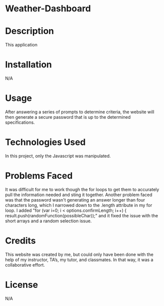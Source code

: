 # Weather-Dashboard
# **Description**
This application 
# **Installation**
N/A
# **Usage**
After answering a series of prompts to determine criteria, the website will then generate a secure password that is up to the determined specifications. 
# **Technologies Used**
In this project, only the Javascript was manipulated. 
# **Problems Faced**
It was difficult for me to work though the for loops to get them to accurately pull the information needed and sting it together. Another problem faced was that the password wasn't generating an answer longer than four characters long, which I narrowed down to the .length attribute in my for loop. I added "for (var i=0; i < options.confirmLength; i++) {
    result.push(randomFunction(possibleChar));" and it fixed the issue with the short arrays and a random selection issue. 
# **Credits**
This website was created by me, but could only have been done with the help of my instructor, TA’s, my tutor, and classmates. In that way, it was a collaborative effort. 
# **License**
N/A